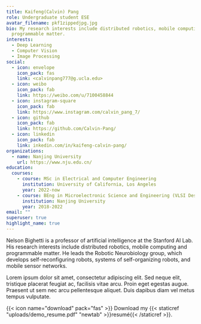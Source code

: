```yaml
---
title: Kaifeng(Calvin) Pang
role: Undergraduate student ESE
avatar_filename: pkf1zippedjpg.jpg
bio: My research interests include distributed robotics, mobile computing and
  programmable matter.
interests:
  - Deep Learning
  - Computer Vision
  - Image Processing
social:
  - icon: envelope
    icon_pack: fas
    link: <calvinpang777@g.ucla.edu>
  - icon: weibo
    icon_pack: fab
    link: https://weibo.com/u/7100458844
  - icon: instagram-square
    icon_pack: fab
    link: https://www.instagram.com/calvin_pang_7/
  - icon: github
    icon_pack: fab
    link: https://github.com/Calvin-Pang/
  - icon: linkedin
    icon_pack: fab
    link: inkedin.com/in/kaifeng-calvin-pang/
organizations:
  - name: Nanjing University
    url: https://www.nju.edu.cn/
education:
  courses:
    - course: MSc in Electrical and Computer Engineering
      institution: University of California, Los Angeles
      year: 2022-now
    - course: BEng in Microelectronic Science and Engineering (VLSI Design & System Integration)
      institution: Nanjing University
      year: 2018-2022
email: ""
superuser: true
highlight_name: true
---
```


Nelson Bighetti is a professor of artificial intelligence at the Stanford AI Lab. His research interests include distributed robotics, mobile computing and programmable matter. He leads the Robotic Neurobiology group, which develops self-reconfiguring robots, systems of self-organizing robots, and mobile sensor networks.

Lorem ipsum dolor sit amet, consectetur adipiscing elit. Sed neque elit, tristique placerat feugiat ac, facilisis vitae arcu. Proin eget egestas augue. Praesent ut sem nec arcu pellentesque aliquet. Duis dapibus diam vel metus tempus vulputate.

{{< icon name="download" pack="fas" >}} Download my {{< staticref "uploads/demo_resume.pdf" "newtab" >}}resumé{{< /staticref >}}.
